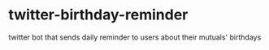 # twitter-birthday-reminder
 twitter bot that sends daily reminder to users about their mutuals' birthdays

